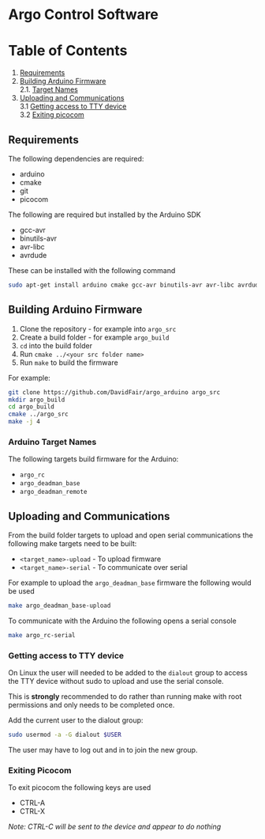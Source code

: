 # Argo Control Software

# Table of Contents
  1. [Requirements](#Requirements)
  2. [Building Arduino Firmware](#building-arduino-firmware)  
    2.1. [Target Names](#target-names)
  3. [Uploading and Communications](#uploading-and-communications)  
    3.1 [Getting access to TTY device](#getting-access-to-tty-device)  
    3.2 [Exiting picocom](#exitting-picocom)



## Requirements

The following dependencies are required:

- arduino
- cmake
- git
- picocom

The following are required but installed by the Arduino SDK
- gcc-avr 
- binutils-avr 
- avr-libc 
- avrdude 


These can be installed with the following command

```sh
sudo apt-get install arduino cmake gcc-avr binutils-avr avr-libc avrdude picocom git
```


## Building Arduino Firmware

1. Clone the repository - for example into `argo_src`
2. Create a build folder - for example `argo_build`
3. `cd` into the build folder
4. Run `cmake ../<your src folder name>`
5. Run `make` to build the firmware

For example:

```sh
git clone https://github.com/DavidFair/argo_arduino argo_src
mkdir argo_build
cd argo_build
cmake ../argo_src
make -j 4
```

### Arduino Target Names

The following targets build firmware for the Arduino:

- `argo_rc`
- `argo_deadman_base`
- `argo_deadman_remote`

## Uploading and Communications

From the build folder targets to upload and open serial communications the following make targets need to be built:

- `<target_name>-upload` - To upload firmware
- `<target_name>-serial` - To communicate over serial

For example to upload the `argo_deadman_base` firmware the following would be used

```sh
make argo_deadman_base-upload
```

To communicate with the Arduino the following opens a serial console

```sh
make argo_rc-serial
```

### Getting access to TTY device

On Linux the user will needed to be added to the `dialout` group to access the TTY device without sudo to upload and use the serial console.

This is **strongly** recommended to do rather than running make with root permissions and only needs to be completed once.

Add the current user to the dialout group:

```sh
sudo usermod -a -G dialout $USER
```

The user may have to log out and in to join the new group.

### Exiting Picocom

To exit picocom the following keys are used

- CTRL-A
- CTRL-X

*Note: CTRL-C will be sent to the device and appear to do nothing*
